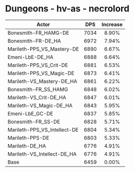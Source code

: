 # Dungeons - hv-as - necrolord
| Actor | DPS | Increase |
|---|:---:|:---:|
|Bonesmith-FR_HAMG-DE|7034|8.90%|
|Bonesmith-FR-DE_HA|6972|7.94%|
|Marileth-PPS_VS_Mastery-DE|6890|6.67%|
|Emeni-LbE-DE_HA|6888|6.64%|
|Marileth-PPS_VS_Crit-DE|6881|6.53%|
|Marileth-PPS_VS_Magic-DE|6873|6.41%|
|Marileth-VS_Mastery-DE_HA|6861|6.22%|
|Bonesmith-FR_SS_HAMG|6848|6.02%|
|Marileth-VS_Crit-DE_HA|6847|6.01%|
|Marileth-VS_Magic-DE_HA|6843|5.95%|
|Emeni-LbE_GC-DE|6837|5.85%|
|Bonesmith-FR_SS-DE|6828|5.71%|
|Marileth-PPS_VS_Intellect-DE|6804|5.34%|
|Marileth-PPS-DE|6803|5.33%|
|Marileth-DE_HA|6776|4.91%|
|Marileth-VS_Intellect-DE_HA|6776|4.91%|
|Base|6459|0.00%|
